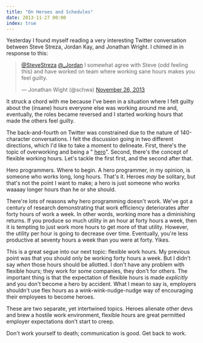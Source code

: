 ```yaml
---
title: "On Heroes and Schedules"
date: 2013-11-27 00:00
index: true
---
```


Yesterday I found myself reading a very interesting Twitter conversation between Steve Streza, Jordan Kay, and Jonathan Wright. I chimed in in response to this:

> [@SteveStreza](https://twitter.com/SteveStreza) [@\_Jordan](https://twitter.com/_Jordan) I somewhat agree with Steve (odd feeling this) and have worked on team where working sane hours makes you feel guilty.
> 
> — Jonathan Wight (@schwa) [November 26, 2013](https://twitter.com/schwa/statuses/405397906615595008)<script async="" src="//platform.twitter.com/widgets.js" charset="utf-8"></script>

It struck a chord with me because I've been in a situation where I felt guilty about the (insane) hours everyone else was working around me and, eventually, the roles became reversed and I started working hours that made the others feel guilty.

The back-and-fourth on Twitter was constrained due to the nature of 140-character conversations. I felt the discussion going in two different directions, which I'd like to take a moment to delineate. First, there's the topic of overworking and being a " [hero](http://lethain.com/doing-it-harder-and-hero-programming/)". Second, there's the concept of flexible working hours. Let's tackle the first first, and the second after that.

Hero programmers. Where to begin. A hero programmer, in my opinion, is someone who works long, long hours. That's it. Heroes _may_ be solitary, but that's not the point I want to make; a hero is just someone who works waaaay longer hours than he or she should.

There're lots of reasons why hero programming doesn't work. We've got a century of research demonstrating that work efficiency deteriorates after forty hours of work a week. In other words, working more has a diminishing returns. If you produce so much utility in an hour at forty hours a week, then it is tempting to just work more hours to get more of that utility. However, the utility per hour is going to decrease over time. Eventually, you're less productive at seventy hours a week than you were at forty. Yikes.

This is a great segue into our next topic: flexible work hours. My previous point was that you should only be working forty hours a week. But I didn't say _when_ those hours should be allotted. I don't have any problem with flexible hours; they work for some companies, they don't for others. The important thing is that the expectation of flexible hours is made _explicitly_ and you don't become a hero by accident. What I mean to say is, employers shouldn't use flex hours as a wink-wink-nudge-nudge way of encouraging their employees to become heroes.

These are two separate, yet intertwined topics. Heroes alienate other devs and brew a hostile work environment, flexible hours are great permitted employer expectations don't start to creep.

Don't work yourself to death; communication is good. Get back to work.

<!-- more -->
